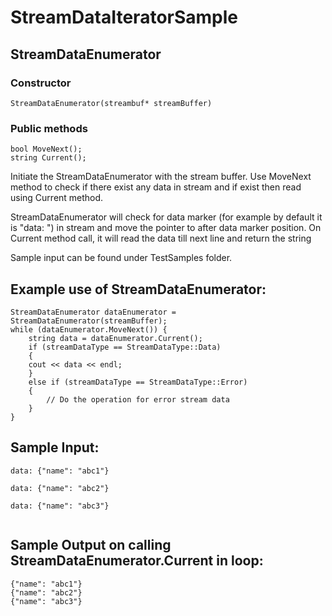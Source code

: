 # StreamDataIteratorSample

## StreamDataEnumerator
### Constructor
`StreamDataEnumerator(streambuf* streamBuffer)`
### Public methods
```
bool MoveNext();
string Current();
```

Initiate the StreamDataEnumerator with the stream buffer. Use MoveNext method to check if there exist any data in stream and if exist then read using Current method. 

StreamDataEnumerator will check for data marker (for example by default it is "data: ") in stream and move the pointer to after data marker position. On Current method call, it will read the data till next line and return the string

Sample input can be found under TestSamples folder.

## Example use of StreamDataEnumerator:
```
StreamDataEnumerator dataEnumerator = StreamDataEnumerator(streamBuffer);
while (dataEnumerator.MoveNext()) {
    string data = dataEnumerator.Current();
    if (streamDataType == StreamDataType::Data)
    {
	cout << data << endl;
    }
    else if (streamDataType == StreamDataType::Error)
    {
        // Do the operation for error stream data
    }
}

```
## Sample Input:
```
data: {"name": "abc1"}

data: {"name": "abc2"}

data: {"name": "abc3"}


```
## Sample Output on calling StreamDataEnumerator.Current in loop:
```
{"name": "abc1"}
{"name": "abc2"}
{"name": "abc3"}
```
